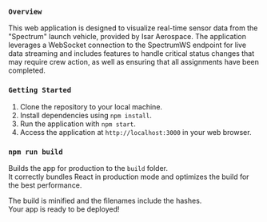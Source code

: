 ### `Overview`
This web application is designed to visualize real-time sensor data from the "Spectrum" launch vehicle, provided by Isar Aerospace. The application leverages a WebSocket connection to the SpectrumWS endpoint for live data streaming and includes features to handle critical status changes that may require crew action, as well as ensuring that all assignments have been completed.


### `Getting Started`
1. Clone the repository to your local machine.
2. Install dependencies using `npm install`.
3. Run the application with  `npm start`.
4. Access the application at `http://localhost:3000` in your web browser.

### `npm run build`

Builds the app for production to the `build` folder.\
It correctly bundles React in production mode and optimizes the build for the best performance.

The build is minified and the filenames include the hashes.\
Your app is ready to be deployed!
